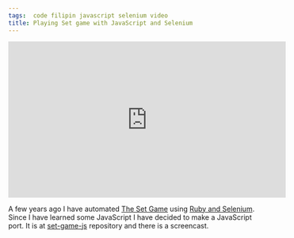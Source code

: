 ```yaml
---
tags:  code filipin javascript selenium video
title: Playing Set game with JavaScript and Selenium
---
```

<iframe width="560" height="315" src="https://www.youtube.com/embed/sTDY7Sb18x4" frameborder="0" allowfullscreen></iframe>

A few years ago I have automated [The Set Game](https://en.wikipedia.org/wiki/Set_(game)) using [Ruby and Selenium](/automating-the-set-game). Since I have learned some JavaScript I have decided to make a JavaScript port. It is at [set-game-js](https://github.com/zeljkofilipin/set-game-js) repository and there is a screencast.
